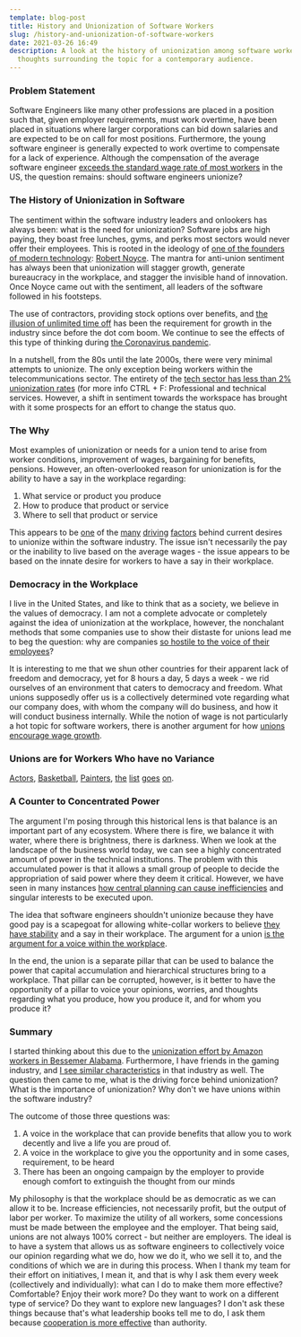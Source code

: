 ```yaml
---
template: blog-post
title: History and Unionization of Software Workers
slug: /history-and-unionization-of-software-workers
date: 2021-03-26 16:49
description: A look at the history of unionization among software workers and
  thoughts surrounding the topic for a contemporary audience.
---
```

### Problem Statement

Software Engineers like many other professions are placed in a position such that, given employer requirements, must work overtime, have been placed in situations where larger corporations can bid down salaries and are expected to be on call for most positions. Furthermore, the young software engineer is generally expected to work overtime to compensate for a lack of experience. Although the compensation of the average software engineer [exceeds the standard wage rate of most workers](https://www.bls.gov/oes/current/oes_nat.htm) in the US, the question remains: should software engineers unionize?

### The History of Unionization in Software

The sentiment within the software industry leaders and onlookers has always been: what is the need for unionization? Software jobs are high paying, they boast free lunches, gyms, and perks most sectors would never offer their employees. This is rooted in the ideology of [one of the founders of modern technology](https://books.google.com/books/about/Silicon_Valley_Fever.html?id=frYrAAAAYAAJ): [Robert Noyce](https://en.wikipedia.org/wiki/Robert_Noyce). The mantra for anti-union sentiment has always been that unionization will stagger growth, generate bureaucracy in the workplace, and stagger the invisible hand of innovation. Once Noyce came out with the sentiment, all leaders of the software followed in his footsteps.

The use of contractors, providing stock options over benefits, and [the illusion of unlimited time off](https://www.workforce.com/news/unlimited-paid-time-off-is-a-deceptive-ploy-in-todays-workplace) has been the requirement for growth in the industry since before the dot com boom. We continue to see the effects of this type of thinking during [the Coronavirus pandemic](https://www.thedailybeast.com/over-400-bird-employees-were-laid-off-in-two-minute-zoom-webinar-report).

In a nutshell, from the 80s until the late 2000s, there were very minimal attempts to unionize. The only exception being workers within the telecommunications sector. The entirety of the [tech sector has less than 2% unionization rates](https://www.bls.gov/news.release/union2.nr0.htm) (for more info CTRL + F: Professional and technical services. However, a shift in sentiment towards the workspace has brought with it some prospects for an effort to change the status quo.

### The Why

Most examples of unionization or needs for a union tend to arise from worker conditions, improvement of wages, bargaining for benefits, pensions. However, an often-overlooked reason for unionization is for the ability to have a say in the workplace regarding:

1. What service or product you produce
2. How to produce that product or service
3. Where to sell that product or service

This appears to be [one](https://www.wired.com/story/how-kickstarter-employees-formed-union/) of the [many](https://www.usatoday.com/story/money/business/2021/01/21/layoffs-union-angered-instacart-eliminates-nearly-2-000-jobs/6663796002/) [driving](https://www.npr.org/2021/01/08/954710407/at-google-hundreds-of-workers-formed-a-labor-union-why-to-protect-ourselves) [factors](https://www.thedailybeast.com/over-400-bird-employees-were-laid-off-in-two-minute-zoom-webinar-report) behind current desires to unionize within the software industry. The issue isn't necessarily the pay or the inability to live based on the average wages - the issue appears to be based on the innate desire for workers to have a say in their workplace.

### Democracy in the Workplace

I live in the United States, and like to think that as a society, we believe in the values of democracy. I am not a complete advocate or completely against the idea of unionization at the workplace, however, the nonchalant methods that some companies use to show their distaste for unions lead me to beg the question: why are companies [so hostile to the voice of their employees](https://www.theverge.com/2021/1/21/22242676/instacart-firing-every-union-employee-coronavirus-pandemic)?

It is interesting to me that we shun other countries for their apparent lack of freedom and democracy, yet for 8 hours a day, 5 days a week - we rid ourselves of an environment that caters to democracy and freedom. What unions supposedly offer us is a collectively determined vote regarding what our company does, with whom the company will do business, and how it will conduct business internally. While the notion of wage is not particularly a hot topic for software workers, there is another argument for how [unions encourage wage growth](https://www.epi.org/publication/union-decline-lowers-wages-of-nonunion-workers-the-overlooked-reason-why-wages-are-stuck-and-inequality-is-growing/).

### Unions are for Workers Who have no Variance

[Actors](https://www.sagaftra.org/), [Basketball](https://nbpa.com/), [Painters](https://www.iupat.org/), [the](https://www.mlbplayers.com/) [list](https://www.dga.org/) [goes](https://www.afm.org/) [on](https://doctorscouncil.org/).

### A Counter to Concentrated Power

The argument I'm posing through this historical lens is that balance is an important part of any ecosystem. Where there is fire, we balance it with water, where there is brightness, there is darkness. When we look at the landscape of the business world today, we can see a highly concentrated amount of power in the technical institutions. The problem with this accumulated power is that it allows a small group of people to decide the appropriation of said power where they deem it critical. However, we have seen in many instances [how central planning can cause inefficiencies](https://www.investopedia.com/articles/investing/021716/why-ussr-collapsed-economically.asp) and singular interests to be executed upon.

The idea that software engineers shouldn't unionize because they have good pay is a scapegoat for allowing white-collar workers to believe [they have stability](https://www.protocol.com/coronavirus-tech-startups-layoffs-cuts) and a say in their workplace. The argument for a union [is the argument for a voice within the workplace](https://en.wikipedia.org/wiki/Alphabet_Workers_Union).

In the end, the union is a separate pillar that can be used to balance the power that capital accumulation and hierarchical structures bring to a workplace. That pillar can be corrupted, however, is it better to have the opportunity of a pillar to voice your opinions, worries, and thoughts regarding what you produce, how you produce it, and for whom you produce it?

### Summary

I started thinking about this due to the [unionization effort by Amazon workers in Bessemer Alabama](https://newrepublic.com/article/161821/amazon-union-vote-results-bessemer-alabama). Furthermore, I have friends in the gaming industry, and [I see similar characteristics](https://www.wired.com/story/first-video-game-workers-unions/?code=7Q9hT9fi-pKqao19_x4VEVWFupQ5puh14ExPjaR1Zpe&state=%7B%22redirectURL%22%3A%22https%3A%2F%2Fwww.wired.com%2Fstory%2Ffirst-video-game-workers-unions%2F%3Futm_source%3DWIR_REG_GATE%22%7D&utm_source=WIR_REG_GATE) in that industry as well. The question then came to me, what is the driving force behind unionization? What is the importance of unionization? Why don't we have unions within the software industry?

The outcome of those three questions was:

1. A voice in the workplace that can provide benefits that allow you to work decently and live a life you are proud of.
2. A voice in the workplace to give you the opportunity and in some cases, requirement, to be heard
3. There has been an ongoing campaign by the employer to provide enough comfort to extinguish the thought from our minds

My philosophy is that the workplace should be as democratic as we can allow it to be. Increase efficiencies, not necessarily profit, but the output of labor per worker. To maximize the utility of all workers, some concessions must be made between the employee and the employer. That being said, unions are not always 100% correct - but neither are employers. The ideal is to have a system that allows us as software engineers to collectively voice our opinion regarding what we do, how we do it, who we sell it to, and the conditions of which we are in during this process. When I thank my team for their effort on initiatives, I mean it, and that is why I ask them every week (collectively and individually): what can I do to make them more effective? Comfortable? Enjoy their work more? Do they want to work on a different type of service? Do they want to explore new languages? I don't ask these things because that's what leadership books tell me to do, I ask them because [cooperation is more effective](https://www.brookings.edu/wp-content/uploads/1995/01/1995_bpeamicro_craig.pdf) than authority.